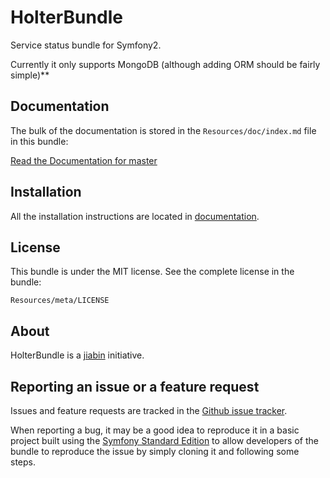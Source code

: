 # HolterBundle

Service status bundle for Symfony2.

Currently it only supports MongoDB (although adding ORM should be fairly simple)**

## Documentation

The bulk of the documentation is stored in the `Resources/doc/index.md` file in this bundle:

[Read the Documentation for master](https://github.com/jiabin/HolterBundle/blob/master/Resources/doc/index.md)

## Installation

All the installation instructions are located in [documentation](https://github.com/jiabin/HolterBundle/blob/master/Resources/doc/index.md).

## License

This bundle is under the MIT license. See the complete license in the bundle:
```
Resources/meta/LICENSE
```

## About

HolterBundle is a [jiabin](http://jiabin.net) initiative.

## Reporting an issue or a feature request

Issues and feature requests are tracked in the [Github issue tracker](https://github.com/jiabin/HolterBundle/issues).

When reporting a bug, it may be a good idea to reproduce it in a basic project built using the [Symfony Standard Edition](https://github.com/symfony/symfony-standard) to allow developers of the bundle to reproduce the issue by simply cloning it and following some steps.
